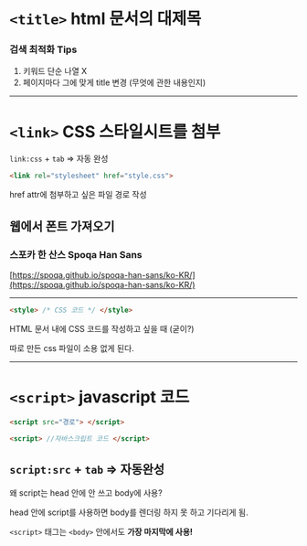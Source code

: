 # `<title>` html 문서의 대제목

### 검색 최적화 Tips

1. 키워드 단순 나열 X
2. 페이지마다 그에 맞게 title 변경 (무엇에 관한 내용인지)

---

# `<link>` CSS 스타일시트를 첨부

`link:css` + `tab` ⇒ 자동 완성

```html
<link rel="stylesheet" href="style.css">
```

 href attr에 첨부하고 싶은 파일 경로 작성

## 웹에서 폰트 가져오기

### 스포카 한 산스 Spoqa Han Sans

[https://spoqa.github.io/spoqa-han-sans/ko-KR/](https://spoqa.github.io/spoqa-han-sans/ko-KR/)

---

```html
<style> /* CSS 코드 */ </style>
```

HTML 문서 내에 CSS 코드를 작성하고 싶을 때 (굳이?)

따로 만든 css 파일이 소용 없게 된다.

---

# `<script>` javascript 코드

```html
<script src="경로"> </script>
```

```html
<script> //자바스크립트 코드 </script>
```

## `script:src` + `tab` ⇒ 자동완성

왜 script는 head 안에 안 쓰고 body에 사용?

head 안에 script를 사용하면 body를 렌더링 하지 못 하고 기다리게 됨.

`<script>` 태그는 `<body>` 안에서도 **가장 마지막에 사용!**
